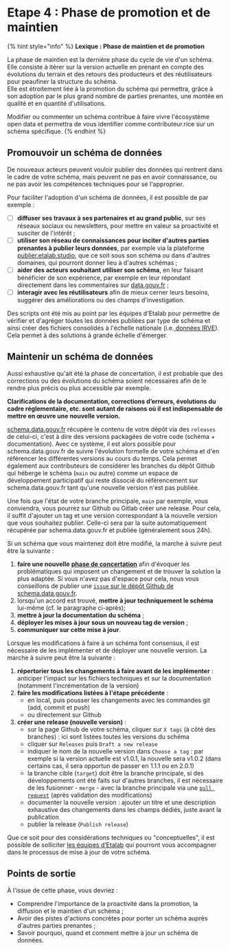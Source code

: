 # Etape 4 : Phase de promotion et de maintien

{% hint style="info" %}
**Lexique : Phase de maintien et de promotion**

La phase de maintien est la dernière phase du cycle de vie d'un schéma. Elle consiste à itérer sur la version actuelle en prenant en compte des évolutions du terrain et des retours des producteurs et des réutilisateurs pour peaufiner la structure du schéma. \
Elle est étroitement liée à la promotion du schéma qui permettra, grâce à son adoption par le plus grand nombre de parties prenantes, une montée en qualité et en quantité d'utilisations.



Modifier ou commenter un schéma contribue à faire vivre l'écosystème open data et permettra de vous identifier comme contributeur.rice sur un schéma spécifique.
{% endhint %}

## Promouvoir un schéma de données <a href="#promouvoir-votre-schema-de-donnees" id="promouvoir-votre-schema-de-donnees"></a>

De nouveaux acteurs peuvent vouloir publier des données qui rentrent dans le cadre de votre schéma, mais peuvent ne pas en avoir connaissance, ou ne pas avoir les compétences techniques pour se l'approprier.

Pour faciliter l'adoption d'un schéma de données, il est possible de par exemple :&#x20;

* [ ] **diffuser ses travaux à ses partenaires et au grand public**, sur ses réseaux sociaux ou newsletters, pour mettre en valeur sa proactivité et susciter de l'intérêt ;
* [ ] **utiliser son réseau de connaissances pour inciter d'autres parties prenantes à publier leurs données**, par exemple via la plateforme [publier.etalab.studio](https://publier.etalab.studio/), que ce soit sous son schéma ou dans d'autres domaines, qui pourront donner lieu à d'autres schémas ;
* [ ] **aider des acteurs souhaitant utiliser son schéma**, en leur faisant bénéficier de son expérience, par exemple en leur répondant directement dans les commentaires sur [data.gouv.fr](https://www.data.gouv.fr/) ;
* [ ] **interagir avec les réutilisateurs** afin de mieux cerner leurs besoins, suggérer des améliorations ou des champs d'investigation.

Des scripts ont été mis au point par les équipes d'Etalab pour permettre de vérifier et d'agréger toutes les données publiées par type de schéma et ainsi créer des fichiers consolidés à l'échelle nationale (i.e.[ données IRVE](https://www.data.gouv.fr/fr/datasets/fichier-consolide-des-bornes-de-recharge-pour-vehicules-electriques/)). Cela permet à des solutions à grande échelle d'émerger.&#x20;

## Maintenir un schéma de données <a href="#maintenir-votre-schema-de-donnees" id="maintenir-votre-schema-de-donnees"></a>

Aussi exhaustive qu'ait été la phase de concertation, il est probable que des corrections ou des évolutions du schéma soient nécessaires afin de le rendre plus précis ou plus accessible par exemple.&#x20;

**Clarifications de la documentation, corrections d’erreurs, évolutions du cadre réglementaire, etc. sont autant de raisons où il est indispensable de mettre en œuvre une nouvelle version.**

[schema.data.gouv.fr](https://schema.data.gouv.fr/) récupère le contenu de votre dépôt via des `releases` de celui-ci, c'est à dire des versions packagées de votre code (schéma + documentation). Avec ce système, il est alors possible pour schema.data.gouv.fr de suivre l'évolution formelle de votre schéma et d'en référencer les différentes versions au cours du temps. Cela permet également aux contributeurs de considérer les branches du dépôt Github qui héberge le schéma (`main` ou autre) comme un espace de développement participatif qui reste dissocié du référencement sur schema.data.gouv.fr tant qu'une nouvelle version n'est pas publiée.

Une fois que l'état de votre branche principale, `main` par exemple, vous conviendra, vous pourrez sur Github ou Gitlab créer une release. Pour cela, il suffit d'ajouter un tag et une version correspondant à la nouvelle version que vous souhaitez publier. Celle-ci sera par la suite automatiquement récupérée par schema.data.gouv.fr et publiée (généralement sous 24h).

Si un schéma que vous maintenez doit être modifié, la marche à suivre peut être la suivante :&#x20;

1. **faire une nouvelle** [**phase de concertation**](https://guides.etalab.gouv.fr/producteurs-schemas/phase-concertation) afin d'évoquer les problématiques qui imposent un changement et de trouver la solution la plus adaptée. Si vous n'avez pas d'espace pour cela, nous vous conseillons de publier une [`issue` sur le dépôt Github de schema.data.gouv.fr](https://github.com/etalab/schema.data.gouv.fr/issues).
2. lorsqu'un accord est trouvé, **mettre à jour techniquement le schéma** lui-même (cf. le paragraphe ci-après);
3. **mettre à jour la documentation du schéma** ;
4. **déployer les mises à jour sous un nouveau tag de version** ;
5. **communiquer sur cette mise à jour**.

Lorsque les modifications à faire à un schéma font consensus, il est nécessaire de les implémenter et de déployer une nouvelle version. La marche à suivre peut être la suivante :&#x20;

1. **répertorier tous les changements à faire avant de les implémenter** : anticiper l'impact sur les fichiers techniques et sur la documentation (notamment l'incrémentation de la version)
2. **faire les modifications listées à l'étape précédente** :
   * en local, puis pousser les changements avec les commandes git (add, commit et push)
   * ou directement sur Github
3. **créer une release (nouvelle version)** :
   * sur la page Github de votre schéma, cliquer sur `X tags` (à côté des branches) : ici sont listées toutes les versions du schéma
   * cliquer sur `Releases` puis `Draft a new release`
   * indiquer le nom de la nouvelle version dans `Choose a tag` : par exemple si la version actuelle est v1.0.1, la nouvelle sera v1.0.2 (dans certains cas, il sera opportun de passer en 1.1.1 ou en 2.0.1)
   * la branche cible (`target`) doit être la branche principale, si des développements ont été faits sur d'autres branches, il est nécessaire de les fusionner - `merge` - avec la branche principale via une [`pull request`](https://docs.github.com/fr/pull-requests) (après validation des modifications)
   * documenter la nouvelle version : ajouter un titre et une description exhaustive des changements dans les champs dédiés, juste avant la publication
   * publier la release (`Publish release`)

Que ce soit pour des considérations techniques ou "conceptuelles", il est possible de solliciter [les équipes d’Etalab](https://www.etalab.gouv.fr/contact) qui pourront vous accompagner dans le processus de mise à jour de votre schéma.

## Points de sortie <a href="#points-de-sortie" id="points-de-sortie"></a>

À l’issue de cette phase, vous devriez :

* Comprendre l'importance de la proactivité dans la promotion, la diffusion et le maintien d'un schéma ;
* Avoir des pistes d'actions concrètes pour porter un schéma auprès d'autres parties prenantes ;
* Savoir pourquoi, quand et comment mettre à jour un schéma de données.
